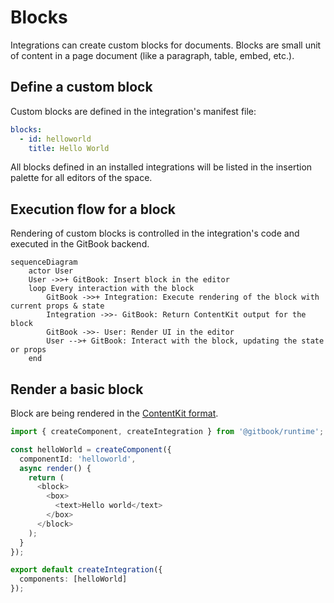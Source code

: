 # Blocks

Integrations can create custom blocks for documents. Blocks are small unit of content in a page document (like a paragraph, table, embed, etc.).

## Define a custom block

Custom blocks are defined in the integration's manifest file:

```yaml
blocks:
  - id: helloworld
    title: Hello World
```

All blocks defined in an installed integrations will be listed in the insertion palette for all editors of the space.

## Execution flow for a block

Rendering of custom blocks is controlled in the integration's code and executed in the GitBook backend.

```mermaid
sequenceDiagram
    actor User
    User ->>+ GitBook: Insert block in the editor
    loop Every interaction with the block
        GitBook ->>+ Integration: Execute rendering of the block with current props & state
        Integration ->>- GitBook: Return ContentKit output for the block
        GitBook ->>- User: Render UI in the editor
        User -->+ GitBook: Interact with the block, updating the state or props
    end
```

## Render a basic block

Block are being rendered in the [ContentKit format](../contentkit/).

```typescript
import { createComponent, createIntegration } from '@gitbook/runtime';

const helloWorld = createComponent({
  componentId: 'helloworld',
  async render() {
    return (
      <block>
        <box>
          <text>Hello world</text>
        </box>
      </block>
    );
  }
});

export default createIntegration({
  components: [helloWorld]
});
```
